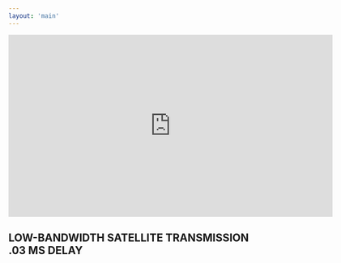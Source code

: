 ```yaml
---
layout: 'main'
---
```



<iframe src="https://player.vimeo.com/video/166846225" width="640" height="360" frameborder="0" webkitallowfullscreen mozallowfullscreen allowfullscreen></iframe>


## LOW-BANDWIDTH SATELLITE TRANSMISSION .03 MS DELAY ##